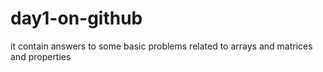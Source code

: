 # day1-on-github
it contain answers to some basic problems related to arrays and matrices and properties

